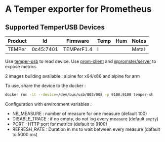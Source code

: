 # A Temper exporter for Prometheus

## Supported TemperUSB Devices
| Product | Id | Firmware | Temp | Hum | Notes |
| ---- | ---- | ---- | ---- | ---- | ---- |
| TEMPer | 0c45:7401 | TEMPerF1.4 | I | | Metal |

Use [temper-usb](https://github.com/mlucool/temper-usb#readme) to read device.
Use [prom-client](https://github.com/siimon/prom-client) and [@promster/server](https://github.com/tdeekens/promster#-promster---measure-metrics-from-hapi-express-marblejs-or-fastify-servers-with-prometheus-) to expose metrics

2 images building available : alpine for x64/x86 and alpine for arm

To use, share the device to the docker :
```sh
docker run -it --device=/dev/bus/usb/003/008 -p 9100:9100 temper-sh
```

Configuration with environment variables :
- NB_MEASURE : number of measure for one measure (default 100)
- DISABLE_TRACE : if no empty, do not log every measure (default `empty`)
- PORT : HTTP port for metrics (default to 9100)
- REFRESH_RATE : Duration in ms to wait between every measure (dafault to 5000 ms)